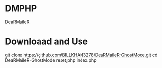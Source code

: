 # DMPHP
DeaRMaileR

Downloaad and Use
=================

git clone https://github.com/BILLKHAN3278/DeaRMaileR-GhostMode.git
cd DeaRMaileR-GhostMode
reset;php index.php
